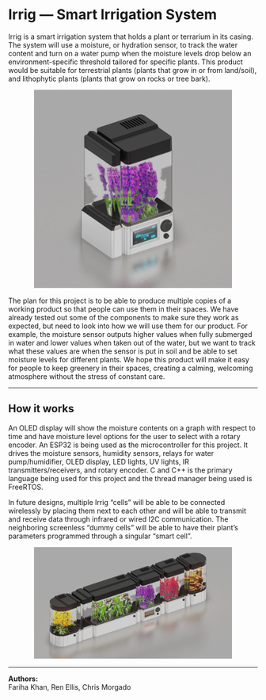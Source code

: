 # Irrig — Smart Irrigation System

Irrig is a smart irrigation system that holds a plant or terrarium in its casing. The system will use a moisture, or hydration sensor, to track the water content and turn on a water pump when the moisture levels drop below an environment-specific threshold tailored for specific plants. This product would be suitable for terrestrial plants (plants that grow in or from land/soil), and lithophytic plants (plants that grow on rocks or tree bark). 

<p align="center">
  <img src="docs/IrrigScreen.png" alt="Irrig Prototype" width="400"/>
</p>

The plan for this project is to be able to produce multiple copies of a working product so that people can use them in their spaces. We have already tested out some of the components to make sure they work as expected, but need to look into how we will use them for our product. For example, the moisture sensor outputs higher values when fully submerged in water and lower values when taken out of the water, but we want to track what these values are when the sensor is put in soil and be able to set moisture levels for different plants. We hope this product will make it easy for people to keep greenery in their spaces, creating a calming, welcoming atmosphere without the stress of constant care.


---

## How it works

An OLED display will show the moisture contents on a graph with respect to time and have moisture level options for the user to select with a rotary encoder. An ESP32 is being used as the microcontroller for this project. It drives the moisture sensors, humidity sensors, relays for water pump/humidifier, OLED display, LED lights, UV lights, IR transmitters/receivers, and rotary encoder. C and C++ is the primary language being used for this project and the thread manager being used is FreeRTOS.

In future designs, multiple Irrig “cells” will be able to be connected wirelessly by placing them next to each other and will be able to transmit and receive data through infrared or wired I2C communication. The neighboring screenless “dummy cells” will be able to have their plant’s parameters programmed through a singular “smart cell”.

<p align="center">
  <img src="docs/IrrigFull.jpg" alt="Irrig Prototype" width="400"/>
</p>

---

**Authors:**  
Fariha Khan, Ren Ellis, Chris Morgado